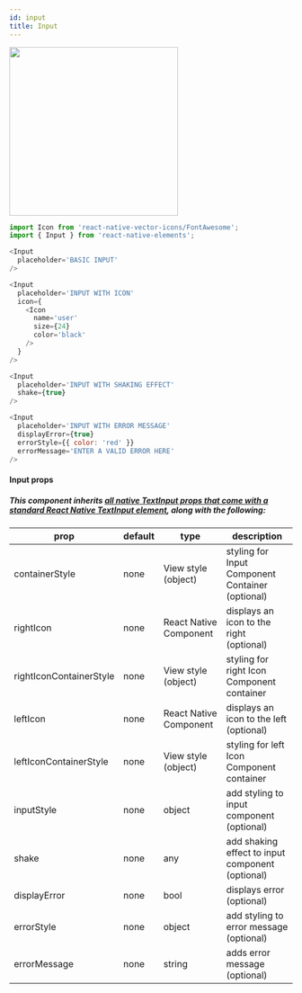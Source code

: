 ```yaml
---
id: input
title: Input
---
```


<img src="https://i.imgur.com/Zm7MTQD.png" width="300"/>

```js
import Icon from 'react-native-vector-icons/FontAwesome';
import { Input } from 'react-native-elements';

<Input
  placeholder='BASIC INPUT'
/>

<Input
  placeholder='INPUT WITH ICON'
  icon={
    <Icon
      name='user'
      size={24}
      color='black'
    />
  }
/>

<Input
  placeholder='INPUT WITH SHAKING EFFECT'
  shake={true}
/>

<Input
  placeholder='INPUT WITH ERROR MESSAGE'
  displayError={true}
  errorStyle={{ color: 'red' }}
  errorMessage='ENTER A VALID ERROR HERE'
/>
```

#### Input props

##### This component inherits [all native TextInput props that come with a standard React Native TextInput element](https://facebook.github.io/react-native/docs/textinput.html), along with the following:

| prop                    | default | type                   | description                                      |
| ----------------------- | ------- | ---------------------- | ------------------------------------------------ |
| containerStyle          | none    | View style (object)    | styling for Input Component Container (optional) |
| rightIcon               | none    | React Native Component | displays an icon to the right (optional)         |
| rightIconContainerStyle | none    | View style (object)    | styling for right Icon Component container       |
| leftIcon                | none    | React Native Component | displays an icon to the left (optional)          |
| leftIconContainerStyle  | none    | View style (object)    | styling for left Icon Component container        |
| inputStyle              | none    | object                 | add styling to input component (optional)        |
| shake                   | none    | any                    | add shaking effect to input component (optional) |
| displayError            | none    | bool                   | displays error (optional)                        |
| errorStyle              | none    | object                 | add styling to error message (optional)          |
| errorMessage            | none    | string                 | adds error message (optional)                    |
